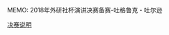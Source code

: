 MEMO: 2018年外研社杯演讲决赛备赛-吐格鲁克・吐尔逊

[决赛说明](http://uchallenge.unipus.cn/2018/constitution/speaking/447640.shtml)

